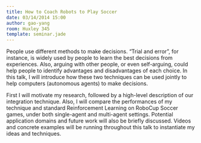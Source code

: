 ```yaml
---
title: How to Coach Robots to Play Soccer
date: 03/14/2014 15:00
author: gao-yang
room: Huxley 345
template: seminar.jade
---
```

People use different methods to make decisions. “Trial and error”, for
instance, is widely used by people to learn the best decisions from
experiences. Also, arguing with other people, or even self-arguing,
could help people to identify advantages and disadvantages of each
choice. In this talk, I will introduce how these two techniques can be
used jointly to help computers (autonomous agents) to make decisions.

First I will motivate my research, followed by a high-level description
of our integration technique. Also, I will compare the performances of
my technique and standard Reinforcement Learning on RoboCup Soccer
games, under both single-agent and multi-agent settings. Potential
application domains and future work will also be briefly discussed.
Videos and concrete examples will be running throughout this talk to
instantiate my ideas and techniques.

<span class="more"></span>

<script async class="speakerdeck-embed"
data-id="dae0d9c0abcd0131cef36ad81164bb43" data-ratio="1.33333333333333"
src="//speakerdeck.com/assets/embed.js"></script>
